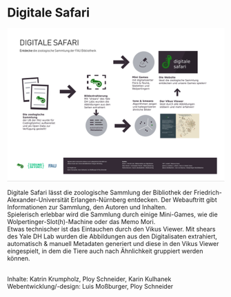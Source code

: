 # Digitale Safari
![Poster Digitale Safari](https://github.com/LuisMossburger/Digitale_Safari/blob/master/DigitaleSafari.jpg)

Digitale Safari lässt die zoologische Sammlung der Bibliothek der Friedrich-Alexander-Universität Erlangen-Nürnberg entdecken. Der Webauftritt gibt Informationen zur Sammlung, den Autoren und Inhalten.<br>
Spielerisch erlebbar wird die Sammlung durch einige Mini-Games, wie die Wolpertinger-Slot(h)-Machine oder das Memo Mori.<br>
Etwas technischer ist das Eintauchen durch den Vikus Viewer. Mit shears des Yale DH Lab wurden die Abbildungen aus den Digitalisaten extrahiert, automatisch & manuell Metadaten generiert und diese in den Vikus Viewer eingespielt, in dem die Tiere auch nach Ähnlichkeit gruppiert werden können.<br><br>

Inhalte: Katrin Krumpholz, Ploy Schneider, Karin Kulhanek<br>
Webentwicklung/-design: Luis Moßburger, Ploy Schneider

